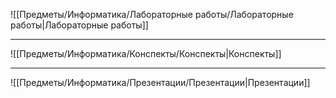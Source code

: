 ![[Предметы/Информатика/Лабораторные работы/Лабораторные работы|Лабораторные работы]]

---

![[Предметы/Информатика/Конспекты/Конспекты|Конспекты]]

---

![[Предметы/Информатика/Презентации/Презентации|Презентации]]